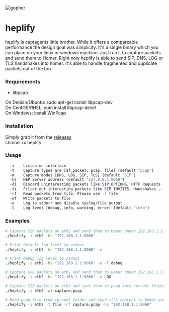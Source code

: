 ![gopher](https://user-images.githubusercontent.com/20154956/30700149-0278a246-9ee7-11e7-8aef-8d68baef554a.png)
# heplify
heplify is captagents little brother. While it offers a compareable performance the design goal was simplicity.
It's a single binary which you can place on your linux or windows machine. Just run it to capture packets and 
send them to Homer. Right now heplify is able to send SIP, DNS, LOG or TLS handshakes into homer. It's able to 
handle fragmented and duplicate packets out of the box.

### Requirements
* libpcap

On Debian/Ubuntu: sudo apt-get install libpcap-dev  
On CentOS/RHEL: yum install libpcap-devel  
On Windows: install WinPcap  

### Installation
Simply grab it from the [releases](https://github.com/sipcapture/heplify/releases)  
chmod +x heplify  

### Usage
```bash
  -i    Listen on interface
  -t    Capture types are [af_packet, pcap, file] (default "pcap")
  -m    Capture modes [DNS, LOG, SIP, TLS] (default "SIP")
  -hs   HEP Server address (default "127.0.0.1:9060")
  -di   Discard uninteresting packets like SIP OPTIONS, HTTP Requests ...
  -fi   Filter out interesting packets like SIP INVITES, Handshakes ...
  -rf   Read packets from file. Please use -t file
  -wf   Write packets to file
  -e    Log to stderr and disable syslog/file output
  -l    Log level [debug, info, warning, error] (default "info")
```

### Examples
```bash
# Capture SIP packets on eth2 and send them to Homer under 192.168.1.1:9060
./heplify -i eth2 -hs "192.168.1.1:9060"

# Print default log level to stdout
./heplify -i eth2 -hs "192.168.1.1:9060" -e

# Print debug log level to stdout
./heplify -i eth2 -hs "192.168.1.1:9060" -e -l debug

# Capture LOG packets on eth2 and send them to Homer under 192.168.1.1:9060
./heplify -i eth2 -hs "192.168.1.1:9060" -m LOG

# Capture SIP packets on eth2 and save them to pcap into current folder
./heplify -i eth2 -wf capture.pcap

# Read pcap file from current folder and send it's content to Homer under 192.168.1.1:9060
./heplify -i eth2 -t file -rf capture.pcap -hs "192.168.1.1:9060"

```